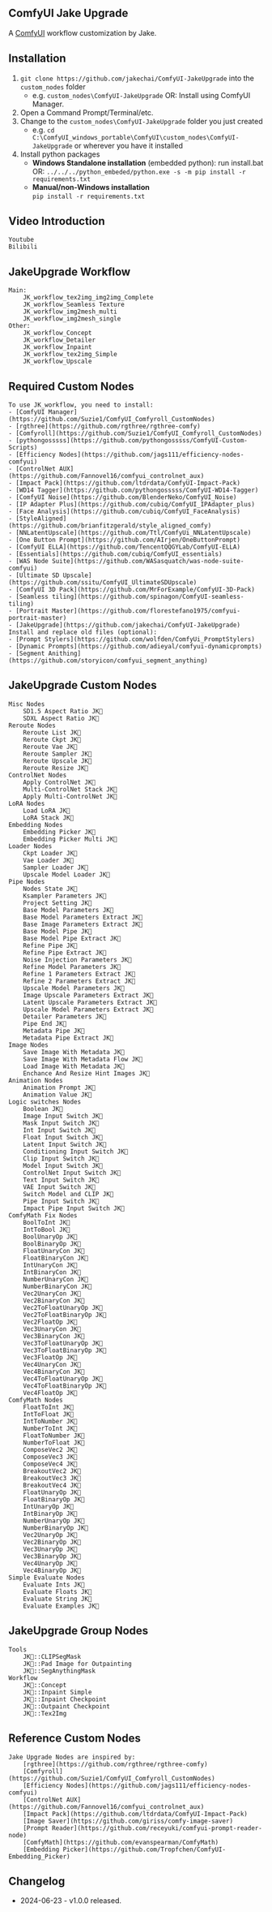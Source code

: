 ## ComfyUI Jake Upgrade

A [ComfyUI](https://github.com/comfyanonymous/ComfyUI) workflow customization by Jake.

## Installation
1. `git clone https://github.com/jakechai/ComfyUI-JakeUpgrade` into the `custom_nodes` folder 
    - e.g. `custom_nodes\ComfyUI-JakeUpgrade`
	OR:
	Install using ComfyUI Manager.
2. Open a Command Prompt/Terminal/etc.
3. Change to the `custom_nodes\ComfyUI-JakeUpgrade` folder you just created 
    - e.g. `cd C:\ComfyUI_windows_portable\ComfyUI\custom_nodes\ComfyUI-JakeUpgrade` or wherever you have it installed
4.  Install python packages
      - **Windows Standalone installation** (embedded python):
	   run install.bat
	   OR:
       `../../../python_embeded/python.exe -s -m pip install -r requirements.txt`
      - **Manual/non-Windows installation**   
        `pip install -r requirements.txt`

## Video Introduction
	Youtube
	Bilibili

## JakeUpgrade Workflow
	Main:
		JK_workflow_tex2img_img2img_Complete
		JK_workflow_Seamless Texture
		JK_workflow_img2mesh_multi
		JK_workflow_img2mesh_single
	Other:
		JK_workflow_Concept
		JK_workflow_Detailer
		JK_workflow_Inpaint
		JK_workflow_tex2img_Simple
		JK_workflow_Upscale

## Required Custom Nodes
	To use JK_workflow, you need to install:
	- [ComfyUI Manager](https://github.com/Suzie1/ComfyUI_Comfyroll_CustomNodes)
	- [rgthree](https://github.com/rgthree/rgthree-comfy)
	- [Comfyroll](https://github.com/Suzie1/ComfyUI_Comfyroll_CustomNodes)
	- [pythongosssss](https://github.com/pythongosssss/ComfyUI-Custom-Scripts)
	- [Efficiency Nodes](https://github.com/jags111/efficiency-nodes-comfyui)
	- [ControlNet AUX](https://github.com/Fannovel16/comfyui_controlnet_aux)
	- [Impact Pack](https://github.com/ltdrdata/ComfyUI-Impact-Pack)
	- [WD14 Tagger](https://github.com/pythongosssss/ComfyUI-WD14-Tagger)
	- [ComfyUI Noise](https://github.com/BlenderNeko/ComfyUI_Noise)
	- [IP Adapter Plus](https://github.com/cubiq/ComfyUI_IPAdapter_plus)
	- [Face Analysis](https://github.com/cubiq/ComfyUI_FaceAnalysis)
	- [StyleAligned](https://github.com/brianfitzgerald/style_aligned_comfy)
	- [NNLatentUpscale](https://github.com/Ttl/ComfyUi_NNLatentUpscale)
	- [One Button Prompt](https://github.com/AIrjen/OneButtonPrompt)
	- [ComfyUI ELLA](https://github.com/TencentQQGYLab/ComfyUI-ELLA)
	- [Essentials](https://github.com/cubiq/ComfyUI_essentials)
	- [WAS Node Suite](https://github.com/WASasquatch/was-node-suite-comfyui)
	- [Ultimate SD Upscale](https://github.com/ssitu/ComfyUI_UltimateSDUpscale)
	- [ComfyUI 3D Pack](https://github.com/MrForExample/ComfyUI-3D-Pack)
	- [Seamless tiling](https://github.com/spinagon/ComfyUI-seamless-tiling)
	- [Portrait Master](https://github.com/florestefano1975/comfyui-portrait-master)
	- [JakeUpgrade](https://github.com/jakechai/ComfyUI-JakeUpgrade)
	Install and replace old files (optional):
	- [Prompt Stylers](https://github.com/wolfden/ComfyUi_PromptStylers)
	- [Dynamic Prompts](https://github.com/adieyal/comfyui-dynamicprompts)
	- [Segment Anithing](https://github.com/storyicon/comfyui_segment_anything)

## JakeUpgrade Custom Nodes
	Misc Nodes
		SD1.5 Aspect Ratio JK🐉
		SDXL Aspect Ratio JK🐉
    Reroute Nodes
		Reroute List JK🐉
		Reroute Ckpt JK🐉
		Reroute Vae JK🐉
		Reroute Sampler JK🐉
		Reroute Upscale JK🐉
		Reroute Resize JK🐉
    ControlNet Nodes
		Apply ControlNet JK🐉
		Multi-ControlNet Stack JK🐉
		Apply Multi-ControlNet JK🐉
    LoRA Nodes
		Load LoRA JK🐉
		LoRA Stack JK🐉
    Embedding Nodes
		Embedding Picker JK🐉
		Embedding Picker Multi JK🐉
    Loader Nodes
		Ckpt Loader JK🐉
		Vae Loader JK🐉
		Sampler Loader JK🐉
		Upscale Model Loader JK🐉
    Pipe Nodes
		Nodes State JK🐉
		Ksampler Parameters JK🐉
		Project Setting JK🐉
		Base Model Parameters JK🐉
		Base Model Parameters Extract JK🐉
		Base Image Parameters Extract JK🐉
		Base Model Pipe JK🐉
		Base Model Pipe Extract JK🐉
		Refine Pipe JK🐉
		Refine Pipe Extract JK🐉
		Noise Injection Parameters JK🐉
		Refine Model Parameters JK🐉
		Refine 1 Parameters Extract JK🐉
		Refine 2 Parameters Extract JK🐉
		Upscale Model Parameters JK🐉
		Image Upscale Parameters Extract JK🐉
		Latent Upscale Parameters Extract JK🐉
		Upscale Model Parameters Extract JK🐉
		Detailer Parameters JK🐉
		Pipe End JK🐉
		Metadata Pipe JK🐉
		Metadata Pipe Extract JK🐉
    Image Nodes
		Save Image With Metadata JK🐉
		Save Image With Metadata Flow JK🐉
		Load Image With Metadata JK🐉
		Enchance And Resize Hint Images JK🐉
    Animation Nodes
		Animation Prompt JK🐉
		Animation Value JK🐉
    Logic switches Nodes
		Boolean JK🐉
		Image Input Switch JK🐉
		Mask Input Switch JK🐉
		Int Input Switch JK🐉
		Float Input Switch JK🐉
		Latent Input Switch JK🐉
		Conditioning Input Switch JK🐉
		Clip Input Switch JK🐉
		Model Input Switch JK🐉
		ControlNet Input Switch JK🐉
		Text Input Switch JK🐉
		VAE Input Switch JK🐉
		Switch Model and CLIP JK🐉
		Pipe Input Switch JK🐉
		Impact Pipe Input Switch JK🐉
    ComfyMath Fix Nodes
		BoolToInt JK🐉
		IntToBool JK🐉
		BoolUnaryOp JK🐉
		BoolBinaryOp JK🐉
		FloatUnaryCon JK🐉
		FloatBinaryCon JK🐉
		IntUnaryCon JK🐉
		IntBinaryCon JK🐉
		NumberUnaryCon JK🐉
		NumberBinaryCon JK🐉
		Vec2UnaryCon JK🐉
		Vec2BinaryCon JK🐉
		Vec2ToFloatUnaryOp JK🐉
		Vec2ToFloatBinaryOp JK🐉
		Vec2FloatOp JK🐉
		Vec3UnaryCon JK🐉
		Vec3BinaryCon JK🐉
		Vec3ToFloatUnaryOp JK🐉
		Vec3ToFloatBinaryOp JK🐉
		Vec3FloatOp JK🐉
		Vec4UnaryCon JK🐉
		Vec4BinaryCon JK🐉
		Vec4ToFloatUnaryOp JK🐉
		Vec4ToFloatBinaryOp JK🐉
		Vec4FloatOp JK🐉
    ComfyMath Nodes
		FloatToInt JK🐉
		IntToFloat JK🐉
		IntToNumber JK🐉
		NumberToInt JK🐉
		FloatToNumber JK🐉
		NumberToFloat JK🐉
		ComposeVec2 JK🐉
		ComposeVec3 JK🐉
		ComposeVec4 JK🐉
		BreakoutVec2 JK🐉
		BreakoutVec3 JK🐉
		BreakoutVec4 JK🐉
		FloatUnaryOp JK🐉
		FloatBinaryOp JK🐉
		IntUnaryOp JK🐉
		IntBinaryOp JK🐉
		NumberUnaryOp JK🐉
		NumberBinaryOp JK🐉
		Vec2UnaryOp JK🐉
		Vec2BinaryOp JK🐉
		Vec3UnaryOp JK🐉
		Vec3BinaryOp JK🐉
		Vec4UnaryOp JK🐉
		Vec4BinaryOp JK🐉
    Simple Evaluate Nodes
		Evaluate Ints JK🐉
		Evaluate Floats JK🐉
		Evaluate String JK🐉
    	Evaluate Examples JK🐉

## JakeUpgrade Group Nodes
	Tools
		JK🐉::CLIPSegMask
		JK🐉::Pad Image for Outpainting
		JK🐉::SegAnythingMask
	Workflow
		JK🐉::Concept
		JK🐉::Inpaint Simple
		JK🐉::Inpaint Checkpoint
		JK🐉::Outpaint Checkpoint
		JK🐉::Tex2Img

## Reference Custom Nodes
	Jake Upgrade Nodes are inspired by:
		[rgthree](https://github.com/rgthree/rgthree-comfy)
		[Comfyroll](https://github.com/Suzie1/ComfyUI_Comfyroll_CustomNodes)
		[Efficiency Nodes](https://github.com/jags111/efficiency-nodes-comfyui)
		[ControlNet AUX](https://github.com/Fannovel16/comfyui_controlnet_aux)
		[Impact Pack](https://github.com/ltdrdata/ComfyUI-Impact-Pack)
		[Image Saver](https://github.com/giriss/comfy-image-saver)
		[Prompt Reader](https://github.com/receyuki/comfyui-prompt-reader-node)
		[ComfyMath](https://github.com/evanspearman/ComfyMath)
		[Embedding Picker](https://github.com/Tropfchen/ComfyUI-Embedding_Picker)

## Changelog
- 2024-06-23 - v1.0.0 released.
